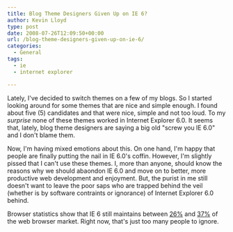 ```yaml
---
title: Blog Theme Designers Given Up on IE 6?
author: Kevin Lloyd
type: post
date: 2008-07-26T12:09:50+00:00
url: /blog-theme-designers-given-up-on-ie-6/
categories:
  - General
tags:
  - ie
  - internet explorer

---
```

Lately, I've decided to switch themes on a few of my blogs. So I started looking around for some themes that are nice and simple enough. I found about five (5) candidates and that were nice, simple and not too loud. To my _surprise_ none of these themes worked in Internet Explorer 6.0. It seems that, lately, blog theme designers are saying a big old "screw you IE 6.0" and I don't blame them.

Now, I'm having mixed emotions about this. On one hand, I'm happy that people are finally putting the nail in IE 6.0's coffin. However, I'm slightly pissed that I can't use these themes. I, more than anyone, should know the reasons why we should abaondon IE 6.0 and move on to better, more productive web development and enjoyment. But, the purist in me still doesn't want to leave the poor saps who are trapped behind the veil (whether is by software contraints or ignorance) of Internet Explorer 6.0 behind.

Browser statistics show that IE 6 still maintains between [26%][1] and [37%][2] of the web browser market. Right now, that's just too many people to ignore.

 [1]: http://www.w3schools.com/browsers/browsers_stats.asp
 [2]: http://www.thecounter.com/stats/2008/July/browser.php